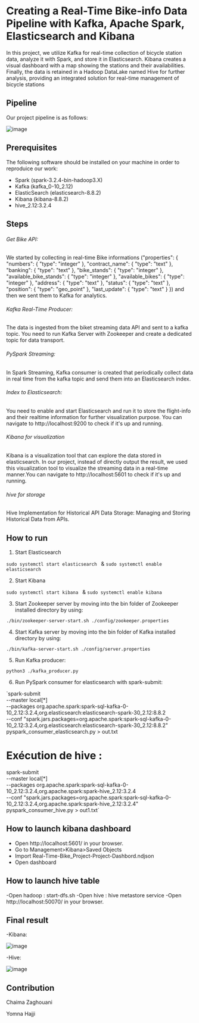 # Creating a Real-Time Bike-info Data Pipeline with Kafka, Apache Spark, Elasticsearch and Kibana

In this project,  we utilize Kafka for real-time collection of bicycle station data, analyze it with Spark, and store it in Elasticsearch. Kibana creates a visual dashboard with a map showing the stations and their availabilities. Finally, the data is retained in a Hadoop DataLake named Hive for further analysis, providing an integrated solution for real-time management of bicycle stations


## Pipeline
Our project pipeline is as follows:

![image](https://github.com/chaimazaghouani/Bike_Project/assets/110690177/bd211db7-eb24-465c-8b54-7bb0c6e1f31d) 


## Prerequisites
The following software should be installed on your machine in order to reproduice our work:

- Spark (spark-3.2.4-bin-hadoop3.X)
- Kafka (kafka_0-10_2.12)
- ElasticSearch (elasticsearch-8.8.2)
- Kibana (kibana-8.8.2)
- hive_2.12:3.2.4
## Steps
###### Get Bike API:
We started by collecting in real-time Bike informations ("properties": {
            "numbers": { "type": "integer" },
            "contract_name": { "type": "text" },
            "banking": { "type": "text" },
            "bike_stands": { "type": "integer" },
            "available_bike_stands": { "type": "integer" },
            "available_bikes": { "type": "integer" },
            "address": { "type": "text" },
            "status": { "type": "text" },
            "position": {
                "type": "geo_point"
            },
            "last_update": { "type": "text" }
            }) and then we sent them to Kafka for analytics.

###### Kafka Real-Time Producer:
The data is ingested from the biket streaming data API and sent to a kafka topic. You need to run Kafka Server with Zookeeper and create a dedicated topic for data transport.
###### PySpark Streaming:
 In Spark Streaming, Kafka consumer is created that periodically collect data in real time from the kafka topic and send them into an Elasticsearch index.
###### Index  to Elasticsearch:
You need to enable and start Elasticsearch and run it to store the flight-info and their realtime information for further visualization purpose. You can navigate to http://localhost:9200 to check if it's up and running.
###### Kibana for visualization
Kibana is a visualization tool that can explore the data stored in elasticsearch. In our project, instead of directly output the result, we used this visualization tool to visualize the streaming data in a real-time manner.You can navigate to http://localhost:5601 to check if it's up and running.
###### hive for storage
Hive Implementation for Historical API Data Storage: Managing and Storing Historical Data from APIs.
## How to run
1. Start Elasticsearch

`sudo systemctl start elasticsearch ` & `sudo systemctl enable elasticsearch `

2. Start Kibana

`sudo systemctl start kibana ` & `sudo systemctl enable kibana  `

3. Start Zookeeper server by moving into the bin folder of Zookeeper installed directory by using:

`./bin/zookeeper-server-start.sh ./config/zookeeper.properties`

4. Start Kafka server by moving into the bin folder of Kafka installed directory by using:

`./bin/kafka-server-start.sh ./config/server.properties`

5. Run Kafka producer:

`python3 ./kafka_producer.py`

6. Run PySpark consumer for elasticsearch with spark-submit:

`spark-submit \
  --master local[*]\
  --packages org.apache.spark:spark-sql-kafka-0-10_2.12:3.2.4,org.elasticsearch:elasticsearch-spark-30_2.12:8.8.2 \
  --conf "spark.jars.packages=org.apache.spark:spark-sql-kafka-0-10_2.12:3.2.4,org.elasticsearch:elasticsearch-spark-30_2.12:8.8.2" \
  pyspark_consumer_elasticsearch.py > out.txt


# Exécution de hive :
spark-submit \
  --master local[*] \
  --packages org.apache.spark:spark-sql-kafka-0-10_2.12:3.2.4,org.apache.spark:spark-hive_2.12:3.2.4 \
  --conf "spark.jars.packages=org.apache.spark:spark-sql-kafka-0-10_2.12:3.2.4,org.apache.spark:spark-hive_2.12:3.2.4" \
  pyspark_consumer_hive.py > out1.txt`

## How to launch kibana dashboard

- Open http://localhost:5601/ in your browser.
- Go to Management>Kibana>Saved Objects
- Import Real-Time-Bike_Project-Project-Dashbord.ndjson
- Open dashboard

## How to launch hive table
-Open hadoop : start-dfs.sh
-Open hive : hive metastore service 
-Open http://localhost:50070/ in your browser.
  



## Final result
-Kibana:

![image](https://github.com/chaimazaghouani/Bike_Project/assets/110690177/67620a23-223b-4946-b1ed-a25b70ae9565)

-Hive:

![image](https://github.com/chaimazaghouani/Bike_Project/assets/110690177/5ea92c61-150b-4a9e-9ac0-e0456da25d66) 


## Contribution

Chaima Zaghouani

Yomna Hajji


























